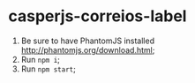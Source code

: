 # casperjs-correios-label

1) Be sure to have PhantomJS installed http://phantomjs.org/download.html;
2) Run `npm i`;
3) Run `npm start`;
